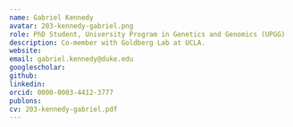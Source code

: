 ```yaml
---
name: Gabriel Kennedy
avatar: 203-kennedy-gabriel.png
role: PhD Student, University Program in Genetics and Genomics (UPGG)
description: Co-member with Goldberg Lab at UCLA.
website: 
email: gabriel.kennedy@duke.edu
googlescholar: 
github: 
linkedin: 
orcid: 0000-0003-4412-3777
publons: 
cv: 203-kennedy-gabriel.pdf
---
```

